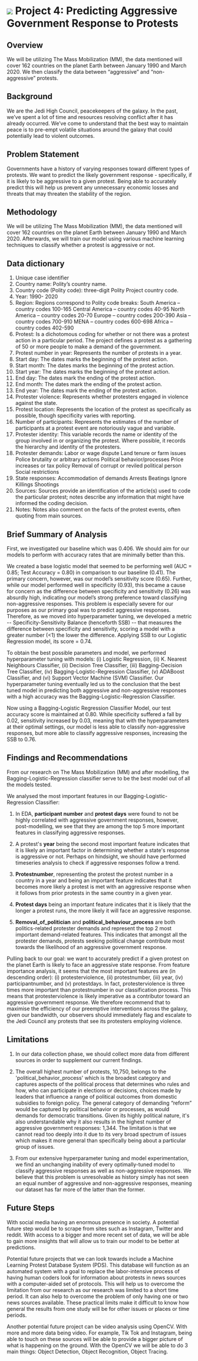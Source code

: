 # ![](https://ga-dash.s3.amazonaws.com/production/assets/logo-9f88ae6c9c3871690e33280fcf557f33.png) Project 4: Predicting Aggressive Government Response to Protests


## Overview ##
We will be utilizing The Mass Mobilization (MM), the data mentioned will cover 162 countries on the planet Earth between January 1990 and March 2020. We then classify the data between “aggressive” and “non-aggressive” protests. 


## Background ##
We are the Jedi High Council, peacekeepers of the galaxy. In the past, we’ve spent a lot of time
and resources resolving conflict after it has already occurred. We’ve come to understand that the best way to maintain peace is to pre-empt volatile situations  around  the  galaxy  that  could potentially lead to violent outcomes.


## Problem Statement ##
Governments have a history of varying responses toward different types of protests. We
want to predict the likely government response - specifically, if it is likely to be aggressive to a given protest. Being able to accurately predict this will help us prevent any unnecessary economic losses and threats that may threaten the stability of the region.


## Methodology ##
We will be utilizing The Mass Mobilization (MM), the data mentioned will cover 162 countries on the planet Earth between January 1990 and March 2020. Afterwards, we will train our model using various machine learning techniques to classify whether a protest is aggressive or not.


## Data dictionary ##
1) Unique case identifier 
2) Country name: Polity’s country name. 
3) Country code (Polity code): three-digit Polity Project country code. 
4) Year: 1990- 2020 
5) Region: Regions correspond to Polity code breaks: 
South America – country codes 100-165 
Central America – country codes 40-95 
North America – country codes 20-70 
Europe – country codes 200-390 
Asia – country codes 700-910 
MENA – country codes 600-698 
Africa – country codes 402-590
6) Protest: Is a dichotomous coding for whether or not there was a protest action in a particular period. The project defines a protest as a gathering of 50 or more people to make a demand of the government. 
7) Protest number in year: Represents the number of protests in a year. 
8) Start day: The dates marks the beginning of the protest action. 
9) Start month: The dates marks the beginning of the protest action. 
10) Start year: The dates marks the beginning of the protest action. 
11) End day: The dates mark the ending of the protest action. 
12) End month: The dates mark the ending of the protest action. 
13) End year: The dates mark the ending of the protest action. 
14) Protester violence: Represents whether protesters engaged in violence against the state. 
15) Protest location: Represents the location of the protest as specifically as possible, though specificity varies with reporting. 
16) Number of participants: Represents the estimates of the number of participants at a protest event are notoriously vague and variable. 
17) Protester identity: This variable records the name or identity of the group involved in or organizing the protest. Where possible, it records the hierarchy and identity of the protesters. 
18) Protester demands:
Labor or wage dispute
Land tenure or farm issues
Police brutality or arbitrary actions
Political behavior/processes
Price increases or tax policy
Removal of corrupt or reviled political person
Social restrictions 
19) State responses:
Accommodation of demands
Arrests
Beatings
Ignore
Killings
Shootings
23) Sources: Sources provide an identification of the article(s) used to code the particular protest; notes describe any information that might have informed the coding decision. 
25) Notes: Notes also comment on the facts of the protest events, often quoting from main sources. 


## Brief Summary of Analysis ##
First, we investigated our baseline which was 0.406. We should aim for our models to perform with accuracy rates that are minimally better than this.

We created a base logistic model that seemed to be performing well (AUC = 0.85; Test Accuracy = 0.80) in comparison to our baseline (0.41). The primary concern, however, was our model’s sensitivity score (0.65). Further, while our model performed well in specificity (0.93), this became a cause for concern as the difference between specificity and sensitivity (0.26) was absurdly high, indicating our model’s strong preference toward classifying non-aggressive responses. This problem is especially severe for our purposes as our primary goal was to predict aggressive responses. Therefore, as we moved into hyperparameter tuning, we developed a metric -- Specificity-Sensitivity Balance (henceforth SSB) -- that measures the difference between specificity and sensitivity, scoring a model with a greater number (<1) the lower the difference. Applying SSB to our Logistic Regression model, its score = 0.74.

To obtain the best possible parameters and model, we performed hyperparameter tuning with models: (i) Logistic Regression, (ii) K. Nearest Neighbours Classifier, (ii) Decision Tree Classifier, (iii) Bagging-Decision Tree Classifier, (iv) Bagging-Logistic-Regression Classifier, (v) ADABoost Classifier, and  (vi) Support Vector Machine (SVM) Classifier. Our hyperparameter tuning eventually led us to the conclusion that the best tuned model in predicting both aggressive and non-aggressive responses with a high accuracy was the Bagging-Logistic-Regression Classifier.

Now using a Bagging-Logistic Regression Classifier Model, our test accuracy score is maintained at 0.80. While specificity suffered a fall by 0.02, sensitivity increased by 0.03, meaning that with the hyperparameters at their optimal settings, our model is less able to classify non-aggressive responses, but more able to classify aggressive responses, increasing the SSB to 0.76.


## Findings and Recommendations ##
From our research on The Mass Mobilization (MM) and after modelling, the Bagging-Logistic-Regression classifier serve to be the best model out of all the models tested. 

We analysed the most important features in our Bagging-Logistic-Regression Classifier:

1. In EDA, **participant number** and **protest days** were found to not be highly correlated with aggressive government responses, however, post-modelling, we see that they are among the top 5 more important features in classifying aggressive responses. 

2. A protest's **year** being the second most important feature indicates that it is likely an important factor in determining whether a state's response is aggressive or not. Perhaps on hindsight, we should have performed timeseries analysis to check if aggressive responses follow a trend. 

3. **Protestnumber**, representing the protest the protest number in a country in a year and being an important feature indicates that it becomes more likely a protest is met with an aggressive response when it follows from prior protests in the same country in a given year.

4. **Protest days** being an important feature indicates that it is likely that the longer a protest runs, the more likely it will face an aggressive response.

5. **Removal_of_politician** and **political_behaviour_process** are both politics-related protester demands and represent the top 2 most important demand-related features. This indicates that amongst all the protester demands, protests seeking political change contribute most towards the likelihood of an aggressive government response.

Pulling back to our goal: we want to accurately predict if a given protest on the planet Earth is likely to face an aggressive state response. From feature importance analysis, it seems that the most important features are (in descending order): (i) protesterviolence, (ii) protestnumber, (iii) year, (iv) participantnumber, and (v) protestdays. In fact, protesterviolence is three times more important than protestnumber in our classification process. This means that protesterviolence is likely imperative as a contributor toward an aggressive government response. We therefore recommend that to maximise the efficiency of our preemptive interventions across the galaxy, given our bandwidth, our observers should immediately flag and escalate to the Jedi Council any protests that see its protesters employing violence.


## Limitations ##
1. In our data collection phase, we should collect more data from different sources in order to supplement our current findings. 

2. The overall highest number of protests, 10,750, belongs to the 'political_behavior_process' which is the broadest category and captures aspects of the political process that determines who rules and how, who can participate in elections or decisions, choices made by leaders that influence a range of political outcomes from domestic subsidies to foreign policy. The general category of demanding “reform” would be captured by political behavior or processes, as would demands for democratic transitions. Given its highly political nature, it's also understandable why it also results in the highest number of aggressive government responses: 1,344. The limitation is that we cannot read too deeply into it due to its very broad spectrum of issues which makes it more general than specifically being about a particular group of issues.

3. From our extensive hyperparameter tuning and model experimentation, we find an unchanging inability of every optimally-tuned model to classify aggressive responses as well as non-aggressive responses. We believe that this problem is unresolvable as history simply has not seen an equal number of aggressive and non-aggressive responses, meaning our dataset has far more of the latter than the former.


## Future Steps ##
With social media having an enormous presence in society. A potential future step would be to scrape from sites such as Instagram, Twitter and reddit. With access to a bigger and more recent set of data, we will be able to gain more insights that will allow us to train our model to be better at predictions. 

Potential future projects that we can look towards include a Machine Learning Protest Database System (PDS). This database will function as an automated system with a goal to replace the labor-intensive process of having human coders look for information about protests in news sources with a computer-aided set of protocols. This will help us to overcome the limitation from our research as our research was limited to a short time period. It can also help to overcome the problem of only having one or two news sources available. These practical limits make it difficult to know how general the results from one study will be for other issues or places or time periods.

Another potential future project can be video analysis using OpenCV. With more and more data being video. For example, Tik Tok and Instagram, being able to touch on these sources will be able to provide a bigger picture of what is happening on the ground. With the OpenCV we will be able to do 3 main things: Object Detection, Object Recognition, Object Tracing.
